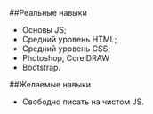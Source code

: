 ##Реальные навыки
- Основы JS;
-	Средний уровень HTML;
-	Средний уровень CSS;
- Photoshop, CorelDRAW
-	Bootstrap.

##Желаемые навыки
- Cвободно писать на чистом JS.
